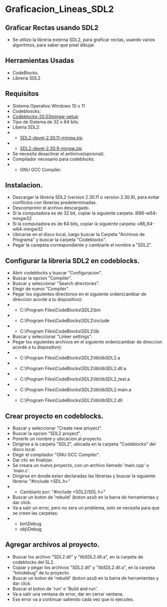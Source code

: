 # Graficacion_Lineas_SDL2

## Graficar Rectas usando SDL2
- Se utilizo la libreria externa SDL2, para graficar rectas, usando varios algoritmos, para saber que pixel dibujar.

## Herramientas Usadas
- CodeBlocks.
- Libreria SDL2

## Requisitos
- Sistema Operativo Windows 10 o 11
- Codebloscks:
- [Codeblocks-20.03mingw-setup](https://www.codeblocks.org/downloads/binaries/)
- Tipo de Sistema de 32 o 64 bits.
- Liberia SDL2:
- - [SDL2-devel-2.30.11-mingw.zip](https://github.com/libsdl-org/SDL/releases/tag/release-2.30.11)
- - [SDL2-devel-2.30.9-mingw.zip](https://github.com/libsdl-org/SDL/releases/tag/release-2.30.9)
- Se necesita desactivar el antivirus(opcional).
- Compilador necesario para codeblocks:
- - GNU GCC Compiler.
  
## Instalacion.
- Descargar la libreria SDL2 (version 2.30.11 o version 2.30.9), para evitar conflictos con librerias predeterminadas.
- Descomprimir el archivo descargado.
- Si la computadora es de 32 bit, copiar la siguiente carpeta: i686-w64-mingw32
- Si la computadora es de 64 bits, copiar la siguiente carpeta: x86_64-w64-mingw32
- Ubicarse en el disco local, luego buscar la Carpeta "Archivos de Programa" y buscar la carpeta "Codeblocks".
- Pegar la carepeta correspondiente y cambiarle el nombre a "SDL2".

## Configurar la libreria SDL2 en codeblocks.
- Abrir codeblocks y buscar "Configuracion".
- Buscar la opcion "Compiler".
- Buscar y seleccionar "Search directories".
- Elegir de nuevo "Compiler".
- Pegar los siguientes directorios en el siguiente orden(cambiar de direccion acorde a tu dispositivo):
- - C:\Program Files\CodeBlocks\SDL2\bin
- - C:\Program Files\CodeBlocks\SDL2\include
- - C:\Program Files\CodeBlocks\SDL2\lib
- Buscar y seleccionar "Linker settings":
- Pegar los siguientes archivos en el siguiente orden(cambiar de direccion acorde a tu dispositivo):
- - C:\Program Files\CodeBlocks\SDL2\lib\libSDL2.a
- - C:\Program Files\CodeBlocks\SDL2\lib\libSDL2.dll.a
- - C:\Program Files\CodeBlocks\SDL2\lib\libSDL2_test.a
- - C:\Program Files\CodeBlocks\SDL2\lib\libSDL2.main.a
- - C:\Program Files\CodeBlocks\SDL2\lib\libSDL2.dll

## Crear proyecto en codeblocks.
- Buscar y seleccionar "Create new proyect".
- Buscar la opcion "SDL2 proyect".
- Ponerle un nombre y ubicacion al proyecto.
- Dirigirse a la carpeta "SDL2", ubicada en la carpeta "Codeblocks" del disco local.
- Elegir el compilador "GNU GCC Compiler".
- Dar clic en finalizar.
- Se creara un nuevo proyecto, con un archivo llamado 'main.cpp' o 'main.c'.
- Dirigirse en donde estan declaradas las librerias y buscar la siguiente libreria: "#include <SDL.h>"
- - Cambiarlo por: "#include <SDL2/SDL.h>"
- Buscar un boton de 'rebuild' (boton azul) en la barra de herramientas y dar click.
- Va a salir un error, pero no sera un problema, solo se necesita para que se creen las carpetas:
- - bin\Debug
  - obj\Debug
    
## Agregar archivos al proyecto.
- Buscar los archivo "SDL2.dll" y "libSDL2.dll.a", en la carpeta de codeblocks del SL2.
- Copiar y pegar los archivos "SDL2.dll" y "libSDL2.dll.a", en la carpeta "bin\debug" de tu proyecto.
- Buscar un boton de 'rebuild' (boton azul) en la barra de herramientas y dar click.
- Buscar el boton de 'run' o 'Build and run'.
- Va a salir una ventana de error, dar en cerrar ventana.
- Ese error va a continuar saliendo cada vez que lo ejecutes.

